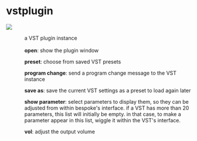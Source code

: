 
<a name=vstplugin></a><br>
# <b>vstplugin</b>
<img src="../images/vstplugin.png"><br>
<div style="display:inline-block;margin-left:50px;">
a VST plugin instance<br/><br/>
<b>open</b>: show the plugin window<br>

<b>preset</b>: choose from saved VST presets<br>

<b>program change</b>: send a program change message to the VST instance<br>

<b>save as</b>: save the current VST settings as a preset to load again later<br>

<b>show parameter</b>: select parameters to display them, so they can be adjusted from within bespoke's interface. if a VST has more than 20 parameters, this list will initially be empty. in that case, to make a parameter appear in this list, wiggle it within the VST's interface.<br>

<b>vol</b>: adjust the output volume<br>
